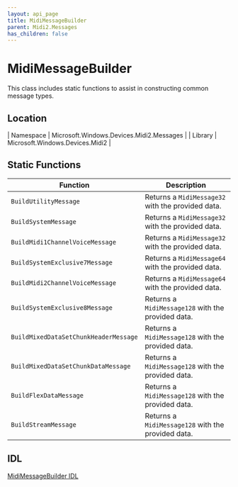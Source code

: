 ```yaml
---
layout: api_page
title: MidiMessageBuilder
parent: Midi2.Messages
has_children: false
---
```


# MidiMessageBuilder

This class includes static functions to assist in constructing common message types.

## Location

| Namespace | Microsoft.Windows.Devices.Midi2.Messages |
| Library | Microsoft.Windows.Devices.Midi2 |

## Static Functions

| Function | Description |
| --------------- | ----------- |
| `BuildUtilityMessage` | Returns a `MidiMessage32` with the provided data. |
| `BuildSystemMessage` | Returns a `MidiMessage32` with the provided data. |
| `BuildMidi1ChannelVoiceMessage` | Returns a `MidiMessage32` with the provided data. |
| `BuildSystemExclusive7Message` | Returns a `MidiMessage64` with the provided data. |
| `BuildMidi2ChannelVoiceMessage` | Returns a `MidiMessage64` with the provided data. |
| `BuildSystemExclusive8Message` | Returns a `MidiMessage128` with the provided data. |
| `BuildMixedDataSetChunkHeaderMessage` | Returns a `MidiMessage128` with the provided data. |
| `BuildMixedDataSetChunkDataMessage` | Returns a `MidiMessage128` with the provided data. |
| `BuildFlexDataMessage` | Returns a `MidiMessage128` with the provided data. |
| `BuildStreamMessage` | Returns a `MidiMessage128` with the provided data. |

## IDL

[MidiMessageBuilder IDL](https://github.com/microsoft/MIDI/blob/main/src/app-sdk/winrt/MidiMessageBuilder.idl)
